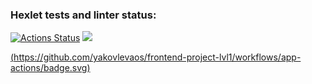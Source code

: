 ### Hexlet tests and linter status:
[![Actions Status](https://github.com/yakovlevaos/frontend-project-lvl1/workflows/hexlet-check/badge.svg)](https://github.com/yakovlevaos/frontend-project-lvl1/actions)
<a href="https://codeclimate.com/github/codeclimate/codeclimate/maintainability"><img src="https://api.codeclimate.com/v1/badges/a99a88d28ad37a79dbf6/maintainability" /></a>

[(https://github.com/yakovlevaos/frontend-project-lvl1/workflows/app-actions/badge.svg)](https://github.com/yakovlevaos/frontend-project-lvl1/actions)